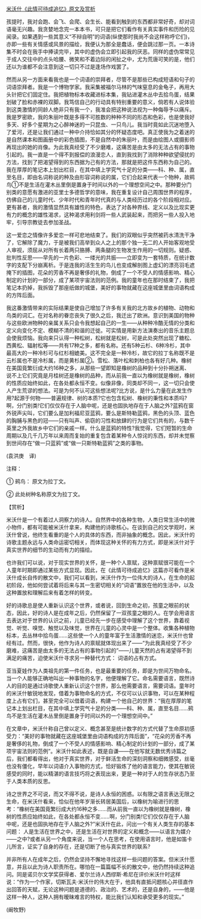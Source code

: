 [米沃什《此情可待成追忆》原文及赏析](https://www.vrrw.net/wx/12298.html)

孩提时，我对会跑、会飞、会爬、会生长、能看到触到的东西都非常好奇，却对词语毫无兴趣。我贪婪地念完一本本书，可只是把它们看作有关真实事件和历险的见闻录。如果遇到一些其意义“不辩自明”的词语(纵使那时我尚不会这样称呼它们)，亦即一些有关情感或风景的描绘，我便认为那全是蠢话，便会跳过那一页。一本诗集不时会在我手中捧读完毕，其中的虚伪会立即引起我的厌恶。同样的虚伪常常见于成人交往中的点头哈腰、微笑和不着边际的闲扯之中，尤为荒唐可笑的是，他们还以为谁都不会注意到这一切只不过是逢场作戏罢了。

然而从另一方面来看我也是一个词语的崇拜者，尽管不是那些已构成短语和句子的词语崇拜者。我是一个博物学家。我采集被福尔马林的气味窒息的金龟子，再用大头针把它们固定住。我把植物标本收藏进标本集，我钻进灌木丛中去拾鸟蛋，结果划破了脸和赤裸的双脚。我笃信自己的行动具有特别重要的意义，倘若有人说体验到这类激情的同龄人绝非只有我一个，我准会把这种说法视为一种侮辱予以痛斥。我是罗密欧，我的朱丽叶既是多得不可胜数的种种不同的形态和色彩，也是使我好多天、好多个星期为之心醉神迷的一只昆虫、一只鸟儿。我当时竟如此沉迷地堕入了爱河，还是让我们通过一种中介持恰如其分的怀疑态度吧。真正使我为之着迷的是自然课本和图画册中的彩色插图，不是自然中的朱丽叶，而是由绘图人或摄影师再现出的她的肖像。为此我真经受了不少磨难，这痛苦是由太多的无法占有的事物引起的。我一直是一个得不到报偿的浪漫恋人，直到我找到了消除种种欲望侵扰的方法，找到了把渴望得到的东西据为己有的方法，那就是把这件东西称为自己的。我在厚厚的笔记本上划出栏目，在其中填上学究气十足的分类——科、种、属，直至名目，即由名词称说的种及由形容词称说的属，它们合起来代表一个物种，故鹀鸟①不是生活在灌木丛里倒是置身于时间以外的一个理想空间之中。那种要分门别类的意愿有激进的亚里士多德哲学的意味，我在重复设计自己周围世界的程序，仿佛自己的儿童时代、少年时代和青年时代真的与人类经历过的各个阶段相对应。更有甚者，我的激情显然具有雄性的特色，表达了对各种界线、定义以及比现实更有力的概念的雄性渴求，这种渴求用利剑将一些人武装起来，而把另一些人投入地牢，引导宗教徒去参加圣战。



这一爱恋之情像许多爱恋一样可悲地结束了。我们的双眼似乎突然被药水清洗干净了，它解除了魔力，于是被我们高举到众人之上的那个独一无二的人开始客观地受人审视，须屈从对所有长着两只胳膊、两条腿的生物发生作用的一切规则。疑惑、批判性反思——早先的一片色彩、一缕光的共振——立即变为一套特质，在统计数字的支配下分崩离析。于是连我的活生生的鸟儿也变成解剖图上虚幻的漂亮羽毛遮掩下的插图，花朵的芳香不再是奢侈的礼物，倒成了一个不受人的情感影响、精心制定的计划的一部分，成了某项宇宙法则的范例。我的童年也在那时结束了，我把笔记本扔掉，我拆毁了那座纸做的城堡，美好的事物就藏在这座城堡里由词语构成的方阵后面。

我这番激情带来的实际结果是使自己增加了许多有关我的北方故乡的植物、动物和鸟类的词汇。在对名称的眷恋丧失了很久之后，我迁出了欧洲。意识到美国的物种与这些欧洲物种的亲属关系只会令我想起自己的一生——从种种冷酷无情的分类和定义向变化不定、模糊不清的和谐的迁徙。可实情是用新方法演奏出的音乐主题总会使我烦恼。我向来只认得一种松树，松树就是松树，可是此处突然出现了糖松、西黄松、辐射松等——共有17种之多，都有名称。还有5种云杉、6种冷杉，其中最高大的一种冷杉可与红杉相媲美。这不完全是一种冷杉，故它的拉丁名称既不是云杉属也不是冷杉属，而是黄杉属②。雪松、落叶松和刺柏也各有好几种。橡树在美国竟繁衍成大约16种之多，从那些一望即知是橡树的品种到十分扑朔迷离、说不上它们究竟是月桂树还是橡树的品种，而从前我一直以为橡树就是橡树，橡树的性质应始终如此，在各处都永恒不变。似像非像，同类却不同一，这一切只会使人产生荒谬的想法。可是为何不认可这些想法呢?比方说，是什么力量在此发生作用?起源于何物——普遍规律、树的本质?它也包含松树、橡树的秉性和本质吗?啊，分门别类!它们仅仅存在于人脑中呢，还是也固执地存在于人脑之外?蓝鸦在窗外锐声尖叫，它们要么是加利福尼亚蓝鸦，要么是斯特勒蓝鸦，黑色的头顶、蓝色的胸脯与黑色的冠——只有叫声、偷窃的习性和放肆的行为是它们共有的，与数千英里之外我故乡中它们的亲戚一样。什么是蓝鸦的特性?我觉得，它们短暂的生命周期以及几千几万年以来周而复始的重复包含着某种令人惊诧的东西，却并未觉察到世间存在“做一只蓝鸦”或“做一只斯特勒蓝鸦”之类的事物。

(袁洪庚　译)

注释：

① 鹀鸟： 原文为拉丁文。

② 此处树种名称原文为拉丁文。

【赏析】

米沃什是一个有着过人洞察力的诗人。自然界中的各种生物，人类日常生活中的微小物件，都有可能被米沃什拿来，构建他的诗歌核心。在谈到自己的文学观时，米沃什曾说，他终生看重的是个人的具体的东西，而非抽象的概念。因此，米沃什的诗歌主题永远与人类命运密切相关，而体现这种关怀的有力方式，即是米沃什对于真实世界的细节的生动而有力的描绘。

也许我们可以说，对于现实世界的关怀，是一种个人禀赋，这种禀赋很可能在一个人童年时期即通过某些方式显现。因此，在《此情可待成追忆》这篇亦可看作是米沃什成长自传的散文中，我们可以看到，米沃什作为一位伟大的诗人，在生命的起初阶段，他如何尝试着将后来与其一生密切相关的“词语”置放在他的生活中，以及这种置放和理解后来有着怎样的转变。

好的诗歌总是使人重新认识这个世界，或者说，回到生命之初，孩童之眼前的状态，因此，好的诗人是在成年之后，仍然保留了一双孩童之眼的人。在学会用语言去表达对于世界的认识之前，儿童已经先一步在感受中理解了这个世界，靠着视觉、听觉、嗅觉、触觉以及味觉，世界在儿童的心灵中是一个整体。收集各种植物标本，去丛林中拾鸟蛋……这些使一个人的童年富于生活激情的迷恋，米沃什也曾经有过。然而，很快，他作为诗人的禀赋就体现出来了——“为此我真经受了不少磨难，这痛苦是由太多的无法占有的事物引起的”——儿童天然的占有渴望得不到满足的痛苦，迫使米沃什寻求另一种替代方式： 词语的占有方式。

亚当夏娃作为人类祖先的第一件任务，也是最重要的任务，即是为世间万物命名。当一个人能够正确地叫出一种事物的名字，他便理解了它。命名需要语言，既然诗人的目的是通过诗歌使人重新认识这个世界，那么他需要语言，需要词语。童年时的米沃什敏锐地发现，借着为事物命名的方式，不仅可以认识事物，可以在某种程度上占有它们，甚至完全可以借着词语，构建一个他自己的世界：“我在厚厚的笔记本上划出栏目，在其中填上学究气十足的分类——科、种、属，直至名目……鹀鸟不是生活在灌木丛里倒是置身于时间以外的一个理想空间中。”

在文章中，米沃什称自己曾以定义、概念甚至是统计数字的方式代替了生命原初感受力：“美好的事物就藏在这座城堡里由词语构成的方阵后面”，“花朵的芳香不再是奢侈的礼物，倒成了一个不受人的情感影响、精心制定的计划的一部分，成了某项宇宙法则的范例”。米沃什如此表述，既是自谦——在他写就无数优秀诗篇之后，我们都看得出，他对于真实世界，对于鲜活生命的深刻洞察和细微感受，丝毫也没有僵化，早年以词语介入事物的方式，恰好锻炼了他的语言能力，使其在敏锐感受的同时，能以精湛的语言技巧将之表现出来，更是一种对于人的生存状态乃至于人类本质的反思。

诗之世界之不可说，而又不得不说，是诗人永恒的困惑。以有限之语言表达无限之生命，在米沃什看来，恰似在他年岁渐长转居美国后，以橡树为喻进行的思考：“橡树在美国竟繁衍成大约16种之多……而从前我一直以为橡树就是橡树，橡树的性质应始终如此，在各处都永恒不变……啊，分门别类!它们仅仅存在于人脑中呢，还是也固执地存在于人脑之外?”米沃什在此，问出一个有关人类生存的基本问题： 人是生活在世界之中，还是生活在对世界的定义和概念——以语言为媒介——之中?或者从另一个角度来说，当一个人在思考，在使用语言时，他是如笛卡儿所言，证实了自身的存在，还是切断了他与真实世界的联系?

并非所有人在成年之后，仍然会坚持不懈地寻找这样一些问题的答案。但米沃什愿意，并且以此为诗人职责所在。哪怕在一篇篇幅不长的散文中，他仍然持续这种追问。同是诺贝尔文学奖获得者、爱尔兰诗人西缪斯·希尼在评价米沃什时这样说：“作为一个作家，切斯瓦夫·米沃什的伟大在于，他具有直抵问题核心并径直作出回答的天赋，无论这种问题是道德的、政治的、艺术的，还是自身的，——他是这样一种人，这种人拥有暧昧难言的特权，能比我们认知和承受更多的现实。”

(阚牧野)

